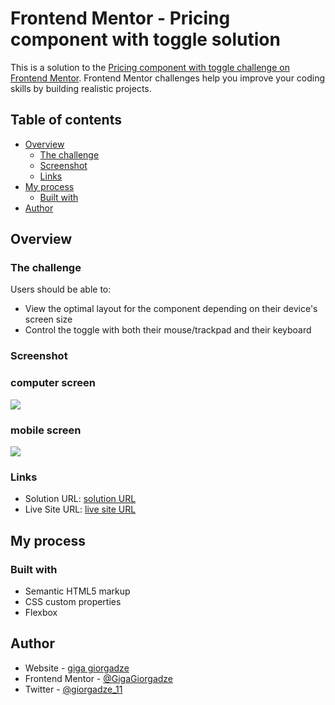 # Frontend Mentor - Pricing component with toggle solution

This is a solution to the [Pricing component with toggle challenge on Frontend Mentor](https://www.frontendmentor.io/challenges/pricing-component-with-toggle-8vPwRMIC). Frontend Mentor challenges help you improve your coding skills by building realistic projects. 

## Table of contents

- [Overview](#overview)
  - [The challenge](#the-challenge)
  - [Screenshot](#screenshot)
  - [Links](#links)
- [My process](#my-process)
  - [Built with](#built-with)
- [Author](#author)


## Overview

### The challenge

Users should be able to:

- View the optimal layout for the component depending on their device's screen size
- Control the toggle with both their mouse/trackpad and their keyboard

### Screenshot
### computer screen
![](./images/ss.jpeg)
### mobile screen
![](./images/Mss.jpeg)

### Links

- Solution URL: [solution URL](https://www.frontendmentor.io/solutions/htmlcssjsdom-g4ydd8EXE)
- Live Site URL: [live site URL](https://gigagiorgadze.github.io/pricing-component-with-toggle-master/)

## My process

### Built with

- Semantic HTML5 markup
- CSS custom properties
- Flexbox

## Author

- Website - [giga giorgadze](https://gigagiorgadze.github.io/personal-portfolio/)
- Frontend Mentor - [@GigaGiorgadze](https://www.frontendmentor.io/profile/GigaGiorgadze)
- Twitter - [@giorgadze_11](https://www.twitter.com/giorgadze_11)


